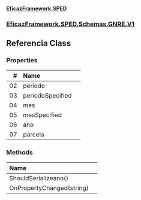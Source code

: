 #### [EficazFramework.SPED](EficazFrameworkSPED.md 'EficazFramework SPED')
### [EficazFramework.SPED.Schemas.GNRE.V1](EficazFramework.SPED.Schemas.GNRE.V1.md 'EficazFramework.SPED.Schemas.GNRE.V1')

## Referencia Class
### Properties

| # | Name | |
| ---: | :--- | :--- |
| 02 | periodo |  |
| 03 | periodoSpecified |  |
| 04 | mes |  |
| 05 | mesSpecified |  |
| 06 | ano |  |
| 07 | parcela |  |
### Methods

| Name | |
| :--- | :--- |
| ShouldSerializeano() |  |
| OnPropertyChanged(string) |  |
